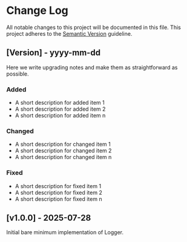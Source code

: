 # Change Log

All notable changes to this project will be documented in this file.
This project adheres to the [Semantic Version](https://semver.org/) guideline.

## [Version] - yyyy-mm-dd

Here we write upgrading notes and make them as straightforward as possible.

### Added
- A short description for added item 1
- A short description for added item 2
- A short description for added item n

### Changed
- A short description for changed item 1
- A short description for changed item 2
- A short description for changed item n

### Fixed
- A short description for fixed item 1
- A short description for fixed item 2
- A short description for fixed item n


## [v1.0.0] - 2025-07-28

Initial bare minimum implementation of Logger.
